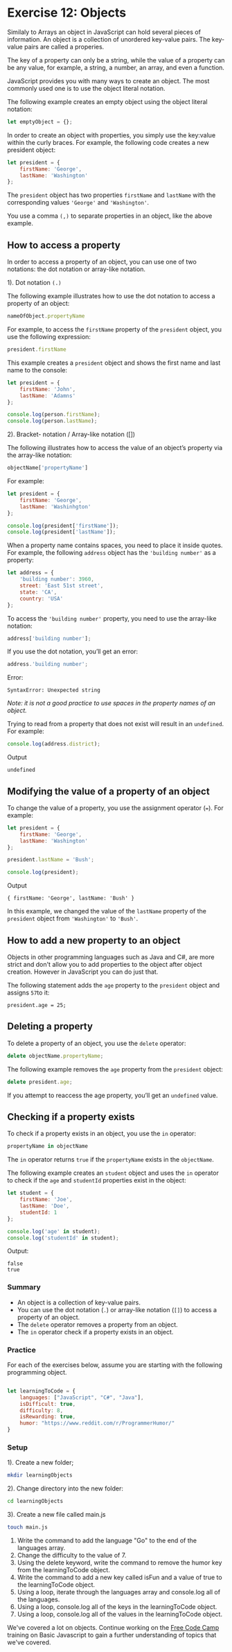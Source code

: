 # Exercise 12: Objects

Similaly to Arrays an object in JavaScript can hold several pieces of information. An object is a collection of unordered key-value pairs. The key-value pairs are called a properies.

The key of a property can only be a string, while the value of a property can be any value, for example, a string, a number, an array, and even a function.

JavaScript provides you with many ways to create an object. The most commonly used one is to use the object literal notation.

The following example creates an empty object using the object literal notation:

```js
let emptyObject = {};
```

In order to create an object with properties, you  simply use the key:value within the curly braces. For example, the following  code creates a new president object:

```js
let president = {
    firstName: 'George',
    lastName: 'Washington'
};
```

The `president` object has two properties `firstName` and `lastName` with the corresponding values `'George'` and `'Washington'`.

You use  a comma `(,)` to separate properties in an object, like the above example.

## How to access a property

In order to access a property of an object, you can use one of two notations: the dot notation or array-like notation.

1). Dot notation `(.)`

The following example illustrates how to use the dot notation to access a property of an object:

```js
nameOfObject.propertyName
```

For example, to access the `firstName` property of the `president` object, you use the following expression:

```js
president.firstName
```

This example creates a `president` object and shows the first name and last name to the console:

```js
let president = {
    firstName: 'John',
    lastName: 'Adamns'
};

console.log(person.firstName);
console.log(person.lastName);
```

2). Bracket- notation / Array-like notation ([])

The following illustrates how to access the value of an object’s property via the array-like notation:

```js
objectName['propertyName']
```

For example:

```js
let president = {
    firstName: 'George',
    lastName: 'Washinhgton'
};

console.log(president['firstName']);
console.log(president['lastName']);
```

When a property name contains spaces, you need to place it inside quotes. For example, the following `address` object has the `'building number'` as a property:

```js
let address = {
    'building number': 3960,
    street: 'East 51st street',
    state: 'CA',
    country: 'USA'
};
```

To access the `'building number'` property, you need to use the array-like notation:

```js
address['building number'];
```

If you use the dot notation, you’ll get an error:

```js
address.'building number';
```

Error:

```shell
SyntaxError: Unexpected string
```

*Note: it is not a good practice to use spaces in the property names of an object.*

Trying to read from a property that does not exist will result in an `undefined`. For example:

```js
console.log(address.district);
```

Output

```shell
undefined
```

## Modifying the value of a property of an object

To change the value of a property, you use the assignment operator (`=`). For example:

```js
let president = {
    firstName: 'George',
    lastName: 'Washington'
};

president.lastName = 'Bush';

console.log(president);
```

Output

```shell
{ firstName: 'George', lastName: 'Bush' }
```

In this example, we changed the value of the `lastName` property of the `president` object from `'Washington'` to `'Bush'`.

## How to add a new property to an object

Objects in other programming languages such as Java and C#, are more strict and don't allow you to add properties to the object after object creation. However in JavaScript you can do just that.

The following statement adds the `age` property to the `president` object and assigns `57`to it:

```shell
president.age = 25;
```

## Deleting a property

To delete a property of an object, you use the `delete` operator:

```js
delete objectName.propertyName;
```

The following example removes the `age` property from the `president` object:

```js
delete president.age;
```

If you attempt to reaccess the age property, you’ll get an `undefined` value.

## Checking if a property exists

To check if a property exists in an object, you use the `in` operator:

```js
propertyName in objectName
```

The `in` operator returns `true` if the `propertyName` exists in the `objectName`.

The following example creates an `student` object and uses the `in` operator to check if the `age` and `studentId` properties exist in the object:

```js
let student = {
    firstName: 'Joe',
    lastName: 'Doe',
    studentId: 1
};

console.log('age' in student);
console.log('studentId' in student);
```

Output:

```shell
false
true
```

### Summary

- An object is a collection of key-value pairs.
- You can use the dot notation (`.`) or array-like notation (`[]`) to access a property of an object.
- The `delete` operator removes a property from an object.
- The `in` operator check if a property exists in an object.

### Practice

For each of the exercises below, assume you are starting with the following programming object.

```js

let learningToCode = {
    languages: ["JavaScript", "C#", "Java"],
    isDifficult: true,
    difficulty: 8,
    isRewarding: true,
    humor: "https://www.reddit.com/r/ProgrammerHumor/"
}

```

### Setup

1). Create a new folder;

```sh
mkdir learningObjects
```

2). Change directory into the new folder:

```sh
cd learningObjects
```

3). Create a new file called main.js

```sh
touch main.js
```

1. Write the command to add the language "Go" to the end of the languages array.
2. Change the difficulty to the value of 7.
3. Using the delete keyword, write the command to remove the humor key from the learningToCode object.
4. Write the command to add a new key called isFun and a value of true to the learningToCode object.
5. Using a loop, iterate through the languages array and console.log all of the languages.
6. Using a loop, console.log all of the keys in the learningToCode object.
7. Using a loop, console.log all of the values in the learningToCode object.

We've covered a lot on objects. Continue working on the [Free Code Camp](https://www.freecodecamp.org/learn/javascript-algorithms-and-data-structures/) training on Basic Javascript to gain a further understanding of topics that we've covered.
